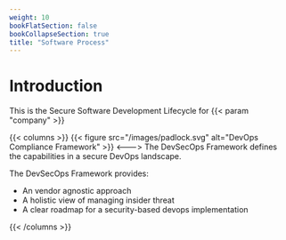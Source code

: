 ```yaml
---
weight: 10
bookFlatSection: false
bookCollapseSection: true
title: "Software Process"
---
```


# Introduction

This is the Secure Software Development Lifecycle for {{< param "company"  >}}

{{< columns >}}
{{< figure src="/images/padlock.svg" alt="DevOps Compliance Framework" >}}
<--->
The DevSecOps Framework defines the capabilities in a secure DevOps landscape.

The DevSecOps Framework provides:
* An vendor agnostic approach
* A holistic view of managing insider threat
* A clear roadmap for a security-based devops implementation

{{< /columns >}}